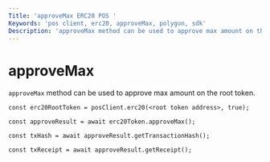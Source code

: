 ```yaml
---
Title: 'approveMax ERC20 POS '
Keywords: 'pos client, erc20, approveMax, polygon, sdk'
Description: 'approveMax method can be used to approve max amount on the root token.'
---
```


# approveMax

`approveMax` method can be used to approve max amount on the root token.

```
const erc20RootToken = posClient.erc20(<root token address>, true);

const approveResult = await erc20Token.approveMax();

const txHash = await approveResult.getTransactionHash();

const txReceipt = await approveResult.getReceipt();

```
